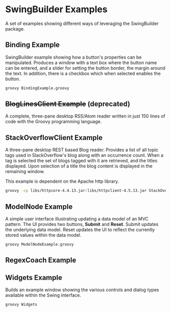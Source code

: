 <!--

  SPDX-License-Identifier: Apache-2.0

  Licensed under the Apache License, Version 2.0 (the "License");
  you may not use this file except in compliance with the License.
  You may obtain a copy of the License at

    https://www.apache.org/licenses/LICENSE-2.0

  Unless required by applicable law or agreed to in writing, software
  distributed under the License is distributed on an "AS IS" BASIS,
  WITHOUT WARRANTIES OR CONDITIONS OF ANY KIND, either express or implied.
  See the License for the specific language governing permissions and
  limitations under the License.

-->

# SwingBuilder Examples

A set of examples showing different ways of leveraging the SwingBuilder package.

## Binding Example

SwingBuilder example showing how a button's properties can be manipulated.
Produces a window with a text box where the button name can be entered, and
a slider for setting the button border, the margin around the text.  In
addition, there is a checkbox which when selected enables the button.

```bash
groovy BindingExample.groovy
```


## ~~BlogLinesClient Example~~ (deprecated)

A complete, three-pane desktop RSS/Atom reader written in just 150 lines of code 
with the Groovy programming language.

## StackOverflowClient Example

A three-pane desktop REST based Blog reader.  Provides a list of all topic
tags used in SlackOverflow's blog along with an occurrence count.  When a tag is
selected the set of blogs tagged with it are retrieved, and the titles displayed.
Upon selection of a title the blog content is displayed in the remaining window.

This example is dependent on the Apache http library.

```bash
groovy -cp libs/httpcore-4.4.13.jar:libs/httpclient-4.5.13.jar StackOverflowClient.groovy
```

## ModelNode Example

A simple user interface illustrating updating a data model of an MVC pattern.
The UI provides two buttons, __Submit__ and __Reset__.  Submit updates the
underlying data model.  Reset updates the UI to reflect the currently 
stored values within the data model.

```bash
groovy ModelNodeExample.groovy
```

## RegexCoach Example

## Widgets Example

Builds an example window showing the various controls and dialog types
available within the Swing interface.

```bash
groovy Widgets
```

